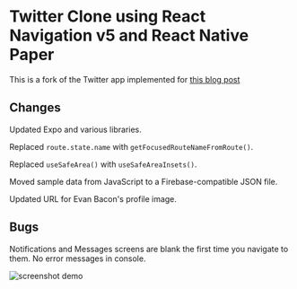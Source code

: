 # Twitter Clone using React Navigation v5 and React Native Paper 

This is a fork of the Twitter app implemented for 
[this blog post](https://reactnavigation.org/blog/2020/01/29/using-react-navigation-5-with-react-native-paper/)

## Changes

Updated Expo and various libraries.

Replaced `route.state.name` with `getFocusedRouteNameFromRoute()`.

Replaced `useSafeArea()` with `useSafeAreaInsets()`.

Moved sample data from JavaScript to a Firebase-compatible JSON file.

Updated URL for Evan Bacon's profile image.

## Bugs

Notifications and Messages screens are blank the first time you navigate to them. No error messages in console.



![screenshot demo](./assets/app.gif)


